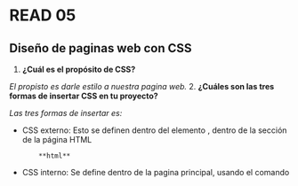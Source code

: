 # READ 05
## Diseño de paginas web con CSS
1. **¿Cuál es el propósito de CSS?**

_El propisto es darle estilo a nuestra pagina web._
2. **¿Cuáles son las tres formas de insertar CSS en tu proyecto?**

_Las tres formas de insertar es:_
 + CSS externo: Esto se definen dentro del elemento <link>, dentro de la sección <head> de la página HTML

           **html**
 + CSS interno: Se define dentro de la pagina principal, usando el comando <style>
 + CSS en línea: Cuando se quiere aplicar un estilo unico a un solo elemento.

3. **Escribe un ejemplo de una regla CSS que daría texto rojo a todos los elementos <p>.**

_Esto seria insertando un CSS externo_